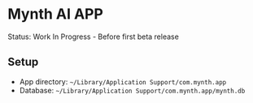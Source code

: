 # Mynth AI APP

Status: Work In Progress - Before first beta release

## Setup

- App directory: `~/Library/Application Support/com.mynth.app`
- Database: `~/Library/Application Support/com.mynth.app/mynth.db`
